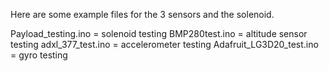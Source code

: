 Here are some example files for the 3 sensors and the solenoid.

Payload_testing.ino = solenoid testing
BMP280test.ino = altitude sensor testing
adxl_377_test.ino = accelerometer testing
Adafruit_LG3D20_test.ino = gyro testing
